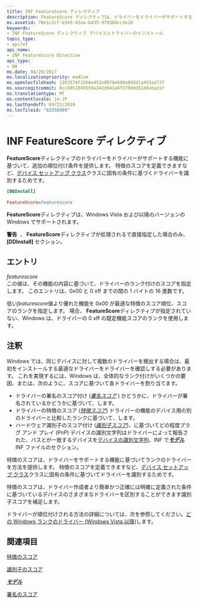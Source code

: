 ```yaml
---
title: INF FeatureScore ディレクティブ
description: FeatureScore ディレクティブは、ドライバーをドライバーがサポートする機能に基づいて、追加の順位付け条件を提供します。
ms.assetid: 78e1c2cf-b3e9-43ea-b435-979360cc3e28
keywords:
- INF FeatureScore ディレクティブ デバイスとドライバーのインストール
topic_type:
- apiref
api_name:
- INF FeatureScore Directive
api_type:
- NA
ms.date: 04/20/2017
ms.localizationpriority: medium
ms.openlocfilehash: 1263574f3266e452e0970eb90e095d1a453a2737
ms.sourcegitcommit: 0cc5051945559a242d941a6f2799d161d8eba2a7
ms.translationtype: MT
ms.contentlocale: ja-JP
ms.lasthandoff: 04/23/2019
ms.locfileid: "63356999"
---
```

# <a name="inf-featurescore-directive"></a>INF FeatureScore ディレクティブ


**FeatureScore**ディレクティブのドライバーをドライバーがサポートする機能に基づいて、追加の順位付け条件を提供します。 特徴のスコアを定義できますなど、[デバイス セットアップ クラス](device-setup-classes.md)クラスに固有の条件に基づくドライバーを識別するためです。

```ini
[DDInstall]
  
FeatureScore=featurescore
```

**FeatureScore**ディレクティブは、Windows Vista および以降のバージョンの Windows でサポートされます。

**警告**  、 **FeatureScore**ディレクティブが処理されるで直接指定した場合のみ、 **\[DDInstall\]** セクション。

 

## <a name="entries"></a>エントリ


<a href="" id="featurescore"></a>*featurescore*  
この値は、その機能の内容に基づいて、ドライバーのランク付けのスコアを指定します。 このエントリは、0x00 と 0 xff までの間の 1 バイトの 16 進数です。

低い*featurescore*値より優れた機能を 0x00 が最適な特徴のスコア順位、スコアのランクを指定します。 場合、 **FeatureScore**ディレクティブが指定されていない、Windows は、ドライバーの 0 xff の既定機能スコアのランクを使用します。

<a name="remarks"></a>注釈
-------

Windows では、同じデバイスに対して複数のドライバーを検出する場合は、最初をインストールする最適なドライバーをドライバーを確認しする必要があります。 これを実現するには、Windows は、全体的なランク付けがいくつかの要因、または、次のように、スコアに基づいて各ドライバーを割り当てます。

-   ドライバーの署名のスコア付け ([*署名スコア*](signature-score--windows-vista-and-later-.md) ) かどうかに、ドライバーが署名されているかどうかに基づいて、します。
-   ドライバーの特徴のスコア ([*特徴スコア*](feature-score--windows-vista-and-later-.md)) ドライバーの機能のデバイス用の別のドライバーと比較したランクに基づいて、します。
-   ハードウェア識別子のスコア付け ([*識別子スコア*](identifier-score--windows-vista-and-later-.md))、に基づいてどの程度プラグ アンド プレイ (PnP) デバイスの識別文字列はドライバーによって報告された、バスとが一致するデバイスを[デバイスの識別文字列](device-identification-strings.md)、INF で[***モデル***](inf-models-section.md) INF ファイルのセクション。

特徴のスコアは、ドライバーをサポートする機能に基づいてランクのドライバーを方法を提供します。 特徴のスコアを定義できますなど、[デバイス セットアップ クラス](device-setup-classes.md)クラスに固有の条件に基づいてドライバーを識別するためです。

特徴のスコアは、ドライバー作成者より簡単かつ正確には明確に定義された条件に基づいているデバイスのさまざまなドライバーを区別することができます識別子スコアを補足します。

ドライバーが順位付けされる方法の詳細については、次を参照してください。[どの Windows ランクのドライバー (Windows Vista 以降)](how-setup-ranks-drivers--windows-vista-and-later-.md)します。

## <a name="see-also"></a>関連項目


[特徴のスコア](feature-score--windows-vista-and-later-.md)

[識別子のスコア](identifier-score--windows-vista-and-later-.md)

[***モデル***](inf-models-section.md)

[署名のスコア](signature-score--windows-vista-and-later-.md)

 

 






